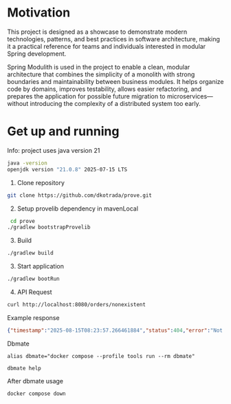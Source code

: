 # Motivation
This project is designed as a showcase to demonstrate modern technologies, patterns, and best practices in software architecture, making it a practical reference for teams and individuals interested in modular Spring development.

Spring Modulith is used in the project to enable a clean, modular architecture that combines the simplicity of a monolith with strong boundaries and maintainability between business modules. It helps organize code by domains, improves testability, allows easier refactoring, and prepares the application for possible future migration to microservices—without introducing the complexity of a distributed system too early.

# Get up and running
Info: project uses java version 21
```sh
java -version
openjdk version "21.0.8" 2025-07-15 LTS
```
1. Clone repository
```sh
git clone https://github.com/dkotrada/prove.git
```

2. Setup provelib dependency in mavenLocal
```sh
 cd prove
./gradlew bootstrapProvelib
```

3. Build
```sh
./gradlew build
```

3. Start application
```sh
./gradlew bootRun
```

4. API Request
```sh
curl http://localhost:8080/orders/nonexistent
```

Example response
```json
{"timestamp":"2025-08-15T08:23:57.266461884","status":404,"error":"Not Found","message":"Order with ID nonexistent not found","errors":{}}
```
Dbmate
```shell
alias dbmate="docker compose --profile tools run --rm dbmate"
```
```shell
dbmate help
```
After dbmate usage
```shell
docker compose down
```